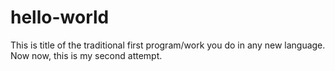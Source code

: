 # hello-world
This is title of the traditional first program/work you do in any new language.
Now now, this is my second attempt.
